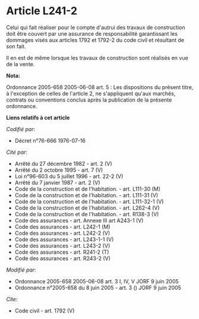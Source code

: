 # Article L241-2

Celui qui fait réaliser pour le compte d'autrui des travaux de construction doit être couvert par une assurance de
responsabilité garantissant les dommages visés aux articles 1792 et 1792-2 du code civil et résultant de son fait. 

Il en est de même lorsque les travaux de construction sont réalisés en vue de la vente.

**Nota:**

Ordonnance 2005-658 2005-06-08 art. 5 : Les dispositions du présent titre, à l'exception de celles de l'article 2, ne
s'appliquent qu'aux marchés, contrats ou conventions conclus après la publication de la présente ordonnance.

**Liens relatifs à cet article**

_Codifié par_:

  - Décret n°76-666 1976-07-16

_Cité par_:

  - Arrêté du 27 décembre 1982 - art. 2 (V)
  - Arrêté du 2 octobre 1995 - art. 7 (V)
  - Loi n°96-603 du 5 juillet 1996 - art. 22-2 (V)
  - Arrêté du 7 janvier 1987 - art. 2 (V)
  - Code de la construction et de l'habitation. - art. L111-30 (M)
  - Code de la construction et de l'habitation. - art. L111-31 (V)
  - Code de la construction et de l'habitation. - art. L111-32-1 (V)
  - Code de la construction et de l'habitation. - art. L262-4 (V)
  - Code de la construction et de l'habitation. - art. R138-3 (V)
  - Code des assurances - art. Annexe III art A243-1 (V)
  - Code des assurances - art. L242-1 (M)
  - Code des assurances - art. L242-2 (V)
  - Code des assurances - art. L243-1-1 (V)
  - Code des assurances - art. L243-2 (V)
  - Code des assurances - art. R241-2 (T)
  - Code des assurances - art. R243-2 (V)

_Modifié par_:

  - Ordonnance 2005-658 2005-06-08 art. 3 I, IV, V JORF 9 juin 2005
  - Ordonnance n°2005-658 du 8 juin 2005 - art. 3 () JORF 9 juin 2005

_Cite_:

  - Code civil - art. 1792 (V)
